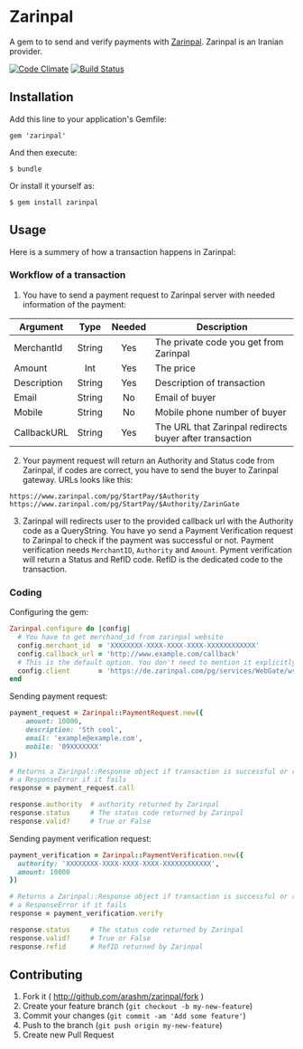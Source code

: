 # Zarinpal

A gem to to send and verify payments with [Zarinpal](http://zarinpal.com). Zarinpal is an Iranian provider. 

[![Code Climate](https://codeclimate.com/github/arashm/zarinpal.png)](https://codeclimate.com/github/arashm/zarinpal)
[![Build Status](https://travis-ci.org/arashm/zarinpal.png?branch=master)](https://travis-ci.org/arashm/zarinpal)

## Installation

Add this line to your application's Gemfile:

    gem 'zarinpal'

And then execute:

    $ bundle

Or install it yourself as:

    $ gem install zarinpal

## Usage

Here is a summery of how a transaction happens in Zarinpal:

### Workflow of a transaction

1) You have to send a payment request to Zarinpal server with needed information of the payment:

| Argument      | Type          | Needed  | Description |
| ------------- |:-------------:| :-----: | ----------- |
| MerchantId      | String | Yes | The private code you get from Zarinpal
| Amount      | Int | Yes | The price
| Description      | String | Yes | Description of transaction
| Email      | String | No | Email of buyer
| Mobile      | String | No | Mobile phone number of buyer
| CallbackURL      | String | Yes | The URL that Zarinpal redirects buyer after transaction

2) Your payment request will return an Authority and Status code from Zarinpal, if codes are correct, you have to send the buyer to Zarinpal gateway. URLs looks like this:

```
‫‪https://www.zarinpal.com/pg/StartPay/$Authority‬‬
‫‪https://www.zarinpal.com/pg/StartPay/$Authority/ZarinGate‬‬
```

3) Zarinpal will redirects user to the provided callback url with the Authority code as a QueryString. You have yo send a Payment Verification request to Zarinpal to check if the payment was successful or not. Payment verification needs `MerchantID`, `Authority` and `Amount`. Pyment verification will return a Status and RefID code. RefID is the dedicated code to the transaction.

### Coding
Configuring the gem:

```ruby
Zarinpal.configure do |config|
  # You have to get merchand_id from zarinpal website
  config.merchant_id  = 'XXXXXXXX-XXXX-XXXX-XXXX-XXXXXXXXXXXX'
  config.callback_url = 'http://www.example.com/callback'
  # This is the default option. You don't need to mention it explicitly.
  config.client       = 'https://de.zarinpal.com/pg/services/WebGate/wsdl'
end
```

Sending payment request:

```ruby
payment_request = Zarinpal::PaymentRequest.new({
    amount: 10000,
    description: 'Sth cool',
    email: 'example@example.com',
    mobile: '09XXXXXXX'
})

# Returns a Zarinpal::Response object if transaction is successful or raises 
# a ResponseError if it fails
response = payment_request.call

response.authority  # authority returned by Zarinpal
response.status     # The status code returned by Zarinpal
response.valid?     # True or False
```

Sending payment verification request:

```ruby
payment_verification = Zarinpal::PaymentVerification.new({
  authority: 'XXXXXXXX-XXXX-XXXX-XXXX-XXXXXXXXXXXX',
  amount: 10000
})

# Returns a Zarinpal::Response object if transaction is successful or raises 
# a ResponseError if it fails
response = payment_verification.verify

response.status     # The status code returned by Zarinpal
response.valid?     # True or False
response.refid      # RefID returned by Zarinpal
```

## Contributing

1. Fork it ( http://github.com/arashm/zarinpal/fork )
2. Create your feature branch (`git checkout -b my-new-feature`)
3. Commit your changes (`git commit -am 'Add some feature'`)
4. Push to the branch (`git push origin my-new-feature`)
5. Create new Pull Request
